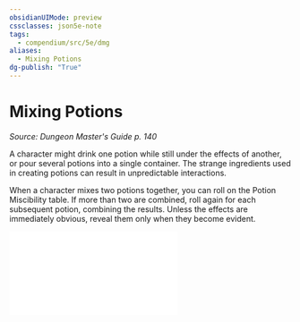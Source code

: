 ```yaml
---
obsidianUIMode: preview
cssclasses: json5e-note
tags:
  - compendium/src/5e/dmg
aliases:
  - Mixing Potions
dg-publish: "True"
---
```

# Mixing Potions
*Source: Dungeon Master's Guide p. 140* 

A character might drink one potion while still under the effects of another, or pour several potions into a single container. The strange ingredients used in creating potions can result in unpredictable interactions.

When a character mixes two potions together, you can roll on the Potion Miscibility table. If more than two are combined, roll again for each subsequent potion, combining the results. Unless the effects are immediately obvious, reveal them only when they become evident.

![Variant: Mixing Potions; Potion Miscibility](compendium/tables/variant-mixing-potions-potion-miscibility.md)